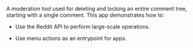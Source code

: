 A moderation tool used for deleting and locking an entire comment tree, starting with a single comment. This app demonstrates how to:

* Use the Reddit API to perform large-scale operations.

* Use menu actions as an entrypoint for apps.
